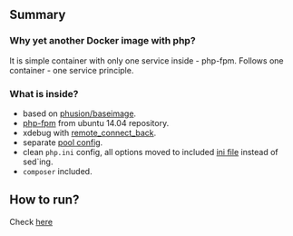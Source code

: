 ## Summary 
### Why yet another Docker image with php?
It is simple container with only one service inside - php-fpm. Follows one container - one service principle.

### What is inside?
- based on [phusion/baseimage](https://github.com/phusion/baseimage-docker).
- [php-fpm](http://packages.ubuntu.com/trusty/php5-fpm) from ubuntu 14.04 repository.
- xdebug with [remote_connect_back](http://xdebug.org/docs/remote).
- separate [pool config](https://github.com/r0b1n/dockerized-phpdev/blob/master/php-fpm/dev-pool.conf).
- clean `php.ini` config, all options moved to included [ini file](https://github.com/r0b1n/dockerized-phpdev/blob/master/php-fpm/01-change_default.ini) instead of sed`ing.
- `composer` included.

## How to run?

Check [here](https://github.com/r0b1n/dockerized-phpdev)
